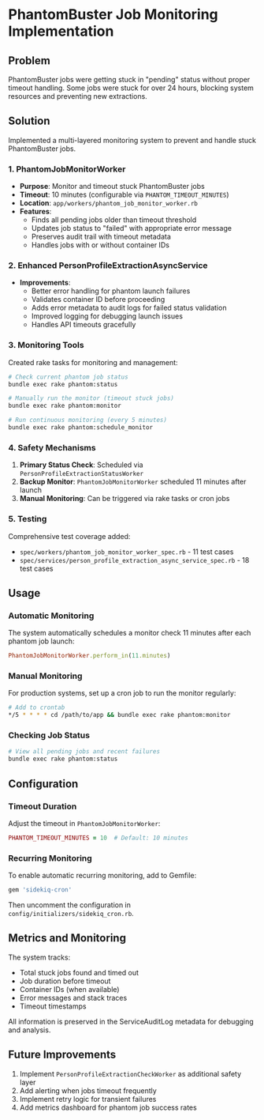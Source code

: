 # PhantomBuster Job Monitoring Implementation

## Problem
PhantomBuster jobs were getting stuck in "pending" status without proper timeout handling. Some jobs were stuck for over 24 hours, blocking system resources and preventing new extractions.

## Solution
Implemented a multi-layered monitoring system to prevent and handle stuck PhantomBuster jobs.

### 1. PhantomJobMonitorWorker
- **Purpose**: Monitor and timeout stuck PhantomBuster jobs
- **Timeout**: 10 minutes (configurable via `PHANTOM_TIMEOUT_MINUTES`)
- **Location**: `app/workers/phantom_job_monitor_worker.rb`
- **Features**:
  - Finds all pending jobs older than timeout threshold
  - Updates job status to "failed" with appropriate error message
  - Preserves audit trail with timeout metadata
  - Handles jobs with or without container IDs

### 2. Enhanced PersonProfileExtractionAsyncService
- **Improvements**:
  - Better error handling for phantom launch failures
  - Validates container ID before proceeding
  - Adds error metadata to audit logs for failed status validation
  - Improved logging for debugging launch issues
  - Handles API timeouts gracefully

### 3. Monitoring Tools
Created rake tasks for monitoring and management:

```bash
# Check current phantom job status
bundle exec rake phantom:status

# Manually run the monitor (timeout stuck jobs)
bundle exec rake phantom:monitor

# Run continuous monitoring (every 5 minutes)
bundle exec rake phantom:schedule_monitor
```

### 4. Safety Mechanisms
1. **Primary Status Check**: Scheduled via `PersonProfileExtractionStatusWorker`
2. **Backup Monitor**: `PhantomJobMonitorWorker` scheduled 11 minutes after launch
3. **Manual Monitoring**: Can be triggered via rake tasks or cron jobs

### 5. Testing
Comprehensive test coverage added:
- `spec/workers/phantom_job_monitor_worker_spec.rb` - 11 test cases
- `spec/services/person_profile_extraction_async_service_spec.rb` - 18 test cases

## Usage

### Automatic Monitoring
The system automatically schedules a monitor check 11 minutes after each phantom job launch:

```ruby
PhantomJobMonitorWorker.perform_in(11.minutes)
```

### Manual Monitoring
For production systems, set up a cron job to run the monitor regularly:

```bash
# Add to crontab
*/5 * * * * cd /path/to/app && bundle exec rake phantom:monitor
```

### Checking Job Status
```bash
# View all pending jobs and recent failures
bundle exec rake phantom:status
```

## Configuration

### Timeout Duration
Adjust the timeout in `PhantomJobMonitorWorker`:
```ruby
PHANTOM_TIMEOUT_MINUTES = 10  # Default: 10 minutes
```

### Recurring Monitoring
To enable automatic recurring monitoring, add to Gemfile:
```ruby
gem 'sidekiq-cron'
```

Then uncomment the configuration in `config/initializers/sidekiq_cron.rb`.

## Metrics and Monitoring

The system tracks:
- Total stuck jobs found and timed out
- Job duration before timeout
- Container IDs (when available)
- Error messages and stack traces
- Timeout timestamps

All information is preserved in the ServiceAuditLog metadata for debugging and analysis.

## Future Improvements
1. Implement `PersonProfileExtractionCheckWorker` as additional safety layer
2. Add alerting when jobs timeout frequently
3. Implement retry logic for transient failures
4. Add metrics dashboard for phantom job success rates
